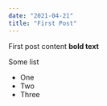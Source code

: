 ```yaml
---
date: "2021-04-21"
title: "First Post"
---
```


First post content **bold text**

Some list

- One
- Two
- Three
